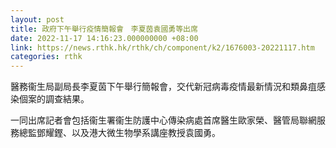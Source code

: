```yaml
---
layout: post
title: 政府下午舉行疫情簡報會　李夏茵袁國勇等出席
date: 2022-11-17 14:16:23.000000000 +08:00
link: https://news.rthk.hk/rthk/ch/component/k2/1676003-20221117.htm
categories: rthk
---
```


醫務衞生局副局長李夏茵下午舉行簡報會，交代新冠病毒疫情最新情況和類鼻疽感染個案的調查結果。

一同出席記者會包括衞生署衞生防護中心傳染病處首席醫生歐家榮、醫管局聯網服務總監鄧耀鏗、以及港大微生物學系講座教授袁國勇。
